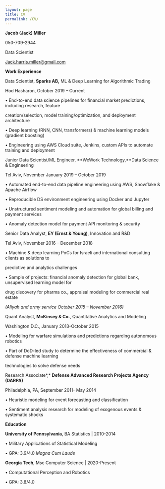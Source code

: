 ```yaml
---
layout: page
title: CV
permalink: /CV/
---
```



**Jacob (Jack) Miller**

050-709-2944

Data Scientist

Jack.harris.miller@gmail.com

**Work Experience**

Data Scientist, **Sparks AB,** ML & Deep Learning for Algorithmic Trading

Hod Hasharon, October 2019 – Current

• End-to-end data science pipelines for financial market predictions, including research, feature

creation/selection, model training/optimization, and deployment architecture

• Deep learning (RNN, CNN, transformers) & machine learning models (gradient boosting)

• Engineering using AWS Cloud suite, Jenkins, custom APIs to automate training and deployment

Junior Data Scientist/ML Engineer, **WeWork Technology,**Data Science & Engineering

Tel Aviv, November January 2019 – October 2019

• Automated end-to-end data pipeline engineering using AWS, Snowflake & Apache Airflow

• Reproducible DS environment engineering using Docker and Jupyter

• Unstructured sentiment modeling and automation for global billing and payment services

• Anomaly detection model for payment API monitoring & security

Senior Data Analyst, **EY (Ernst & Young)**, Innovation and R&D

Tel Aviv, November 2016 – December 2018

• Machine & deep learning PoCs for Israeli and international consulting clients as solutions to

predictive and analytics challenges

• Sample of projects: financial anomaly detection for global bank, unsupervised learning model for

drug discovery for pharma co., appraisal modeling for commercial real estate

*(Aliyah and army service October 2015 – November 2016)*

Quant Analyst, **McKinsey & Co.**, Quantitative Analytics and Modeling

Washington D.C., January 2013-October 2015

• Modeling for warfare simulations and predictions regarding autonomous robotics

• Part of DoD-led study to determine the effectiveness of commercial & defense machine learning

technologies to solve defense needs

Research Associate*,* **Defense Advanced Research Projects Agency (DARPA)**

Philadelphia, PA, September 2011- May 2014

• Heuristic modeling for event forecasting and classification

• Sentiment analysis research for modeling of exogenous events & systematic shocks

**Education**

**University of Pennsylvania**, BA Statistics | 2010-2014

• Military Applications of Statistical Modeling

• GPA: 3.9/4.0 *Magna Cum Laude*

**Georgia Tech**, Msc Computer Science | 2020-Present

• Computational Perception and Robotics

• GPA: 3.8/4.0

